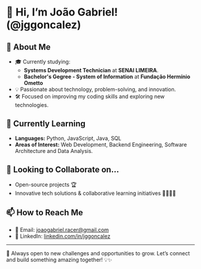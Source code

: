 # 👋 Hi, I’m João Gabriel! (@jggoncalez)

## 🚀 About Me
- 🎓 Currently studying:
  - **Systems Development Technician** at **SENAI LIMEIRA**.
  - **Bachelor's Gegree - System of Information** at **Fundação Hermínio Ometto**
- 💡 Passionate about technology, problem-solving, and innovation.
- 🛠️ Focused on improving my coding skills and exploring new technologies.

## 🌱 Currently Learning
- **Languages:** Python, JavaScript, Java, SQL  
- **Areas of Interest:** Web Development, Backend Engineering, Software Architecture and Data Analysis.

## 💞️ Looking to Collaborate on...
- Open-source projects 🏆  
- Innovative tech solutions & collaborative learning initiatives 👨‍💻👩‍💻  

## 📫 How to Reach Me
- 📧 Email: [joaogabriel.racer@gmail.com](mailto:joaogabriel.racer@gmail.com)  
- 💼 LinkedIn: [linkedin.com/in/jggoncalez](https://www.linkedin.com/in/jggoncalez)  

---

🚀 Always open to new challenges and opportunities to grow. 
Let’s connect and build something amazing together! 💡✨  
